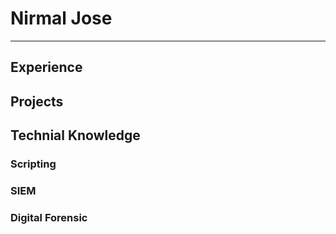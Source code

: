 # Nirmal Jose
***
## Experience 
## Projects
## Technial Knowledge
### Scripting
### SIEM
### Digital Forensic
